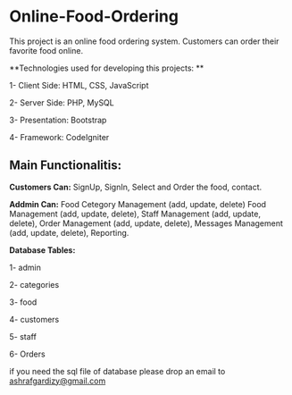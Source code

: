 # Online-Food-Ordering
This project is an online food ordering system. Customers can order their favorite food online.


**Technologies used for developing this projects: **


  1- Client Side: HTML, CSS, JavaScript
  
  
  2- Server Side: PHP, MySQL
  
  
  3- Presentation: Bootstrap
  
  
  4- Framework: CodeIgniter 
  
  
 ## Main Functionalitis:
  
  
  **Customers Can:** SignUp, SignIn, Select and Order the food, contact.
  
  
  **Addmin Can:** Food Cetegory Management (add, update, delete) Food Management (add, update, delete), Staff Management (add, update, delete), Order Management (add, update, delete), Messages Management (add, update, delete), Reporting. 
  
  **Database Tables:**
  
  1- admin
  
  2- categories
  
  3- food
  
  4- customers
  
  5- staff
  
  6- Orders
  
  if you need the sql file of database please drop an email to ashrafgardizy@gmail.com
